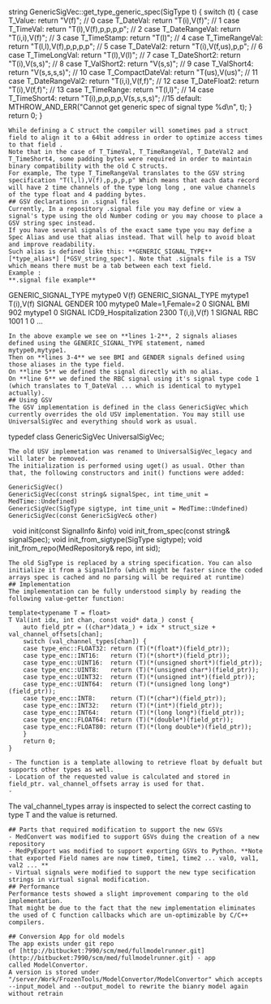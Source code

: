 string GenericSigVec::get_type_generic_spec(SigType t)
{
	switch (t) {
	case T_Value: return "V(f)";					//  0
	case T_DateVal: return "T(i),V(f)";				//  1
	case T_TimeVal: return "T(l),V(f),p,p,p,p";		//  2
	case T_DateRangeVal: return "T(i,i),V(f)";		//  3
	case T_TimeStamp: return "T(l)";				//  4
	case T_TimeRangeVal: return "T(l,l),V(f),p,p,p,p"; //  5
	case T_DateVal2: return "T(i),V(f,us),p,p";		//  6
	case T_TimeLongVal: return "T(l),V(l)";			//  7
	case T_DateShort2: return "T(i),V(s,s)";		//  8
	case T_ValShort2: return "V(s,s)";				//  9
	case T_ValShort4: return "V(s,s,s,s)";			// 10
	case T_CompactDateVal: return "T(us),V(us)";	// 11
	case T_DateRangeVal2: return "T(i,i),V(f,f)";	// 12
	case T_DateFloat2: return "T(i),V(f,f)";		// 13
	case T_TimeRange: return "T(l,l)";				// 14
	case T_TimeShort4: return "T(i),p,p,p,p,V(s,s,s,s)"; //15
	default:
		MTHROW_AND_ERR("Cannot get generic spec of signal type %d\n", t);
	}
	return 0;
}
```
While defining a C struct the compiler will sometimes pad a struct field to align it to a 64bit address in order to optimize access times to that field .
Note that in the case of T_TimeVal, T_TimeRangeVal, T_DateVal2 and T_TimeShort4, some padding bytes were required in order to maintain binary compatibility with the old C structs. 
For example, The type T_TimeRangeVal translates to the GSV string specification "T(l,l),V(f),p,p,p,p" Which means that each data record will have 2 time channels of the type long long , one value channels of the type float and 4 padding bytes.
## GSV declarations in .signal files
Currently, In a repository .signal file you may define or view a signal's type using the old Number coding or you may choose to place a GSV string spec instead.
If you have several signals of the exact same type you may define a Spec Alias and use that alias instead. That will help to avoid bloat and improve readability.
Such alias is defined like this: **GENERIC_SIGNAL_TYPE** [*type_alias*] [*GSV_string_spec*]. Note that .signals file is a TSV which means there must be a tab between each text field.
Example :
**.signal file example**
```
GENERIC_SIGNAL_TYPE	mytype0	V(f)
GENERIC_SIGNAL_TYPE	mytype1	T(i),V(f)
SIGNAL	GENDER	100	mytype0	Male=1,Female=2	0
SIGNAL	BMI	902 mytype1	0
SIGNAL	ICD9_Hospitalization	2300	T(i,i),V(f)	1
SIGNAL	RBC	1001	1	0
...
```
In the above example we see on **lines 1-2**, 2 signals aliases defined using the GENERIC_SIGNAL_TYPE statement, named mytype0,mytype1.
Then on **lines 3-4** we see BMI and GENDER signals defined using those aliases in the type field.
On **line 5** we defined the signal directly with no alias.
On **line 6** we defined the RBC signal using it's signal type code 1 (which translates to T_DateVal ... which is identical to mytype1 actually).
## Using GSV 
The GSV implementation is defined in the class GenericSigVec which currently overrides the old USV implementation. You may still use UniversalSigVec and everything should work as usual.
```
typedef class GenericSigVec UniversalSigVec;
```
The old USV implemetation was renamed to UniversalSigVec_legacy and will later be removed.
The initialization is performed using uget() as usual. Other than that, the following constructors and init() functions were added:
```
	GenericSigVec()
	GenericSigVec(const string& signalSpec, int time_unit = MedTime::Undefined)
	GenericSigVec(SigType sigtype, int time_unit = MedTime::Undefined)
	GenericSigVec(const GenericSigVec& other)
 
	void init(const SignalInfo &info)
	void init_from_spec(const string& signalSpec);
	void init_from_sigtype(SigType sigtype);
	void init_from_repo(MedRepository& repo, int sid);
```
The old SigType is replaced by a string specification. You can also initialize it from a SignalInfo (which might be faster since the coded arrays spec is cached and no parsing will be required at runtime)
## Implementation
The implementation can be fully understood simply by reading the following value-getter function:
```
	template<typename T = float>
	T Val(int idx, int chan, const void* data_) const {
		auto field_ptr = ((char*)data_) + idx * struct_size + val_channel_offsets[chan];
		switch (val_channel_types[chan]) {
		case type_enc::FLOAT32: return (T)(*(float*)(field_ptr));
		case type_enc::INT16:   return (T)(*(short*)(field_ptr));
		case type_enc::UINT16:  return (T)(*(unsigned short*)(field_ptr));
		case type_enc::UINT8:   return (T)(*(unsigned char*)(field_ptr));
		case type_enc::UINT32:  return (T)(*(unsigned int*)(field_ptr));
		case type_enc::UINT64:  return (T)(*(unsigned long long*)(field_ptr));
		case type_enc::INT8:    return (T)(*(char*)(field_ptr));
		case type_enc::INT32:   return (T)(*(int*)(field_ptr));
		case type_enc::INT64:   return (T)(*(long long*)(field_ptr));
		case type_enc::FLOAT64: return (T)(*(double*)(field_ptr));
		case type_enc::FLOAT80: return (T)(*(long double*)(field_ptr));
		}
		return 0;
	}
```
- The function is a template allowing to retrieve float by defualt but supports other types as well.
- Location of the requested value is calculated and stored in field_ptr. val_channel_offsets array is used for that.
- 
```
The val_channel_types array is inspected to select the correct casting to type T and the value is returned.
```
## Parts that required modification to support the new GSVs
- MedConvert was modified to support GSVs duing the creation of a new repository
- MedPyExport was modified to support exporting GSVs to Python. **Note that exported Field names are now time0, time1, time2 ... val0, val1, val2 ... **
- Virtual signals were modified to support the new type secification strings in virtual signal modification.
## Performance
Performance tests showed a slight improvement comparing to the old implementation. 
That might be due to the fact that the new implementation eliminates the used of C function callbacks which are un-optimizable by C/C++ compilers.
 
## Conversion App for old models
The app exists under git repo of [http://bitbucket:7990/scm/med/fullmodelrunner.git](http://bitbucket:7990/scm/med/fullmodelrunner.git) - app called ModelConvertor.
A version is stored under "/server/Work/FrozenTools/ModelConvertor/ModelConvertor" which accepts --input_model and --output_model to rewrite the bianry model again without retrain
 
 
 
 
 
